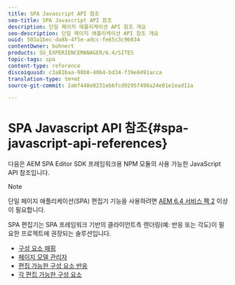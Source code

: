 ```yaml
---
title: SPA Javascript API 참조
seo-title: SPA Javascript API 참조
description: 단일 페이지 애플리케이션 API 참조 개요
seo-description: 단일 페이지 애플리케이션 API 참조 개요
uuid: 503a1bec-da8b-4f5e-adcc-fe65c3c96034
contentOwner: bohnert
products: SG_EXPERIENCEMANAGER/6.4/SITES
topic-tags: spa
content-type: reference
discoiquuid: c3a81baa-98b0-40b4-bd34-f39e8491acca
translation-type: tm+mt
source-git-commit: 2abf448e0231eb6fcd9295f498a24e81e1ead11a

---
```



# SPA Javascript API 참조{#spa-javascript-api-references}

다음은 AEM SPA Editor SDK 프레임워크용 NPM 모듈의 사용 가능한 JavaScript API 참조입니다.

>[!NOTE]
>단일 페이지 애플리케이션(SPA) 편집기 기능을 사용하려면 [AEM 6.4 서비스 팩 2](https://helpx.adobe.com/experience-manager/6-4/release-notes/sp-release-notes.html) 이상이 필요합니다.
>
>SPA 편집기는 SPA 프레임워크 기반의 클라이언트측 렌더링(예: 반응 또는 각도)이 필요한 프로젝트에 권장되는 솔루션입니다.

* [구성 요소 매핑](https://www.npmjs.com/package/@adobe/cq-spa-component-mapping)
* [페이지 모델 관리자](https://www.npmjs.com/package/@adobe/cq-spa-page-model-manager)
* [편집 가능한 구성 요소 반응](https://www.npmjs.com/package/@adobe/cq-react-editable-components)
* [각 편집 가능한 구성 요소](https://www.npmjs.com/package/@adobe/cq-angular-editable-components)